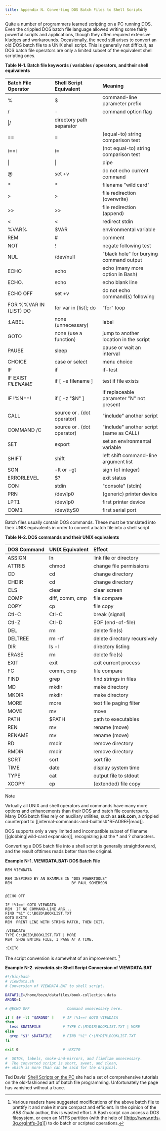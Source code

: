 ```yaml
---
title: Appendix N. Converting DOS Batch Files to Shell Scripts
---
```


Quite a number of programmers learned scripting on a PC running DOS. Even the crippled DOS batch file language allowed writing some fairly powerful scripts and applications, though they often required extensive kludges and workarounds. Occasionally, the need still arises to convert an old DOS batch file to a UNIX shell script. This is generally not difficult, as DOS batch file operators are only a limited subset of the equivalent shell scripting ones.

**Table N-1. Batch file keywords / variables / operators, and their shell equivalents**

|Batch File Operator|Shell Script Equivalent|Meaning|
|:--|:--|:--|
|%|$|command-line parameter prefix|
|/|-|command option flag|
|\|/|directory path separator|
|==|=|(equal-to) string comparison test|
|!==!|!=|(not equal-to) string comparison test|
|\||\||pipe|
|@|set +v|do not echo current command|
|*|*|filename "wild card"|
|>|>|file redirection (overwrite)|
|>>|>>|file redirection (append)|
|<|<|redirect stdin|
|%VAR%|$VAR|environmental variable|
|REM|#|comment|
|NOT|!|negate following test|
|NUL|/dev/null|"black hole" for burying command output|
|ECHO|echo|echo (many more option in Bash)|
|ECHO.|echo|echo blank line|
|ECHO OFF|set +v|do not echo command(s) following|
|FOR %%VAR IN (LIST) DO|for var in [list]; do|"for" loop|
|:LABEL|none (unnecessary)|label|
|GOTO|none (use a function)|jump to another location in the script|
|PAUSE|sleep|pause or wait an interval|
|CHOICE|case or select|menu choice|
|IF|if|if-test|
|IF EXIST _FILENAME_|if [ -e filename ]|test if file exists|
|IF !%N==!|if [ -z "$N" ]|if replaceable parameter "N" not present|
|CALL|source or . (dot operator)|"include" another script|
|COMMAND /C|source or . (dot operator)|"include" another script (same as CALL)|
|SET|export|set an environmental variable|
|SHIFT|shift|left shift command-line argument list|
|SGN|-lt or -gt|sign (of integer)|
|ERRORLEVEL|$?|exit status|
|CON|stdin|"console" (stdin)|
|PRN|/dev/lp0|(generic) printer device|
|LPT1|/dev/lp0|first printer device|
|COM1|/dev/ttyS0|first serial port|

Batch files usually contain DOS commands. These must be translated into their UNIX equivalents in order to convert a batch file into a shell script.

**Table N-2. DOS commands and their UNIX equivalents**

|DOS Command|UNIX Equivalent|Effect|
|:--|:--|:--|
|ASSIGN|ln|link file or directory|
|ATTRIB|chmod|change file permissions|
|CD|cd|change directory|
|CHDIR|cd|change directory|
|CLS|clear|clear screen|
|COMP|diff, comm, cmp|file compare|
|COPY|cp|file copy|
|Ctl-C|Ctl-C|break (signal)|
|Ctl-Z|Ctl-D|EOF (end-of-file)|
|DEL|rm|delete file(s)|
|DELTREE|rm -rf|delete directory recursively|
|DIR|ls -l|directory listing|
|ERASE|rm|delete file(s)|
|EXIT|exit|exit current process|
|FC|comm, cmp|file compare|
|FIND|grep|find strings in files|
|MD|mkdir|make directory|
|MKDIR|mkdir|make directory|
|MORE|more|text file paging filter|
|MOVE|mv|move|
|PATH|$PATH|path to executables|
|REN|mv|rename (move)|
|RENAME|mv|rename (move)|
|RD|rmdir|remove directory|
|RMDIR|rmdir|remove directory|
|SORT|sort|sort file|
|TIME|date|display system time|
|TYPE|cat|output file to stdout|
|XCOPY|cp|(extended) file copy|

> [!note]
> Virtually all UNIX and shell operators and commands have many more options and enhancements than their DOS and batch file counterparts. Many DOS batch files rely on auxiliary utilities, such as **ask.com**, a crippled counterpart to [[internal-commands-and-builtins#^READREF|read]].
>
> DOS supports only a very limited and incompatible subset of filename [[globbing|wild-card expansion]], recognizing just the * and ? characters.

Converting a DOS batch file into a shell script is generally straightforward, and the result ofttimes reads better than the original.

**Example N-1. VIEWDATA.BAT: DOS Batch File**

```batch
REM VIEWDATA

REM INSPIRED BY AN EXAMPLE IN "DOS POWERTOOLS"
REM                           BY PAUL SOMERSON


@ECHO OFF

IF !%1==! GOTO VIEWDATA
REM  IF NO COMMAND-LINE ARG...
FIND "%1" C:\BOZO\BOOKLIST.TXT
GOTO EXIT0
REM  PRINT LINE WITH STRING MATCH, THEN EXIT.

:VIEWDATA
TYPE C:\BOZO\BOOKLIST.TXT | MORE
REM  SHOW ENTIRE FILE, 1 PAGE AT A TIME.

:EXIT0
```

The script conversion is somewhat of an improvement. [^1]

**Example N-2. _viewdata.sh_: Shell Script Conversion of VIEWDATA.BAT**

```bash
#!/bin/bash
# viewdata.sh
# Conversion of VIEWDATA.BAT to shell script.

DATAFILE=/home/bozo/datafiles/book-collection.data
ARGNO=1

# @ECHO OFF                 Command unnecessary here.

if [ $# -lt "$ARGNO" ]    # IF !%1==! GOTO VIEWDATA
then
  less $DATAFILE          # TYPE C:\MYDIR\BOOKLIST.TXT | MORE
else
  grep "$1" $DATAFILE     # FIND "%1" C:\MYDIR\BOOKLIST.TXT
fi  

exit 0                    # :EXIT0

#  GOTOs, labels, smoke-and-mirrors, and flimflam unnecessary.
#  The converted script is short, sweet, and clean,
#+ which is more than can be said for the original.
```

Ted Davis' [Shell Scripts on the PC](http://www.maem.umr.edu/batch/) site had a set of comprehensive tutorials on the old-fashioned art of batch file programming. Unfortunately the page has vanished without a trace.

[^1]: Various readers have suggested modifications of the above batch file to prettify it and make it more compact and efficient. In the opinion of the _ABS Guide_ author, this is wasted effort. A Bash script can access a DOS filesystem, or even an NTFS partition (with the help of [[http://www.ntfs-3g.org|ntfs-3g]]) to do batch or scripted operations.
